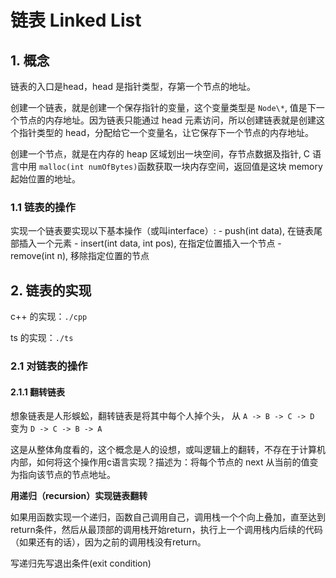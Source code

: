 # 链表 Linked List

## 1. 概念

链表的入口是head，head 是指针类型，存第一个节点的地址。

创建一个链表，就是创建一个保存指针的变量，这个变量类型是 `Node\*`, 值是下一个节点的内存地址。因为链表只能通过 head 元素访问，所以创建链表就是创建这个指针类型的 head，分配给它一个变量名，让它保存下一个节点的内存地址。

创建一个节点，就是在内存的 heap 区域划出一块空间，存节点数据及指针, C 语言中用 `malloc(int numOfBytes)`函数获取一块内存空间，返回值是这块 memory 起始位置的地址。

### 1.1 链表的操作

实现一个链表要实现以下基本操作（或叫interface）:
	- push(int data), 在链表尾部插入一个元素
	- insert(int data, int pos), 在指定位置插入一个节点
	- remove(int n), 移除指定位置的节点

## 2. 链表的实现

c++ 的实现：`./cpp`

ts 的实现：`./ts`

### 2.1 对链表的操作

#### 2.1.1 翻转链表

想象链表是人形蜈蚣，翻转链表是将其中每个人掉个头，
	从 `A -> B -> C -> D` 变为 `D -> C -> B -> A` 

这是从整体角度看的，这个概念是人的设想，或叫逻辑上的翻转，不存在于计算机内部，如何将这个操作用c语言实现？描述为：将每个节点的 next 从当前的值变为指向该节点的节点地址。

**用递归（recursion）实现链表翻转**

如果用函数实现一个递归，函数自己调用自己，调用栈一个个向上叠加，直至达到return条件，然后从最顶部的调用栈开始return，执行上一个调用栈内后续的代码（如果还有的话），因为之前的调用栈没有return。

写递归先写退出条件(exit condition)